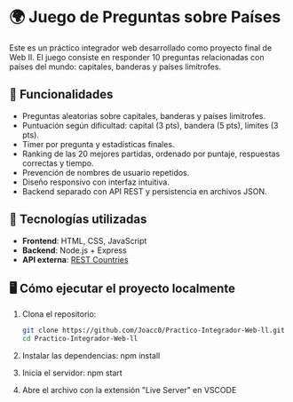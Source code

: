 # 🌍 Juego de Preguntas sobre Países

Este es un práctico integrador web desarrollado como proyecto final de Web II. El juego consiste en responder 10 preguntas relacionadas con países del mundo: capitales, banderas y países limítrofes.

## 🚀 Funcionalidades

- Preguntas aleatorias sobre capitales, banderas y países limitrofes.
- Puntuación según dificultad: capital (3 pts), bandera (5 pts), límites (3 pts).
- Timer por pregunta y estadísticas finales.
- Ranking de las 20 mejores partidas, ordenado por puntaje, respuestas correctas y tiempo.
- Prevención de nombres de usuario repetidos.
- Diseño responsivo con interfaz intuitiva.
- Backend separado con API REST y persistencia en archivos JSON.


## 🔧 Tecnologías utilizadas

- **Frontend**: HTML, CSS, JavaScript
- **Backend**: Node.js + Express
- **API externa**: [REST Countries](https://restcountries.com/)

## 🖥️ Cómo ejecutar el proyecto localmente

1. Clona el repositorio:
   ```bash
   git clone https://github.com/Joacc0/Practico-Integrador-Web-ll.git
   cd Practico-Integrador-Web-ll

2. Instalar las dependencias:
npm install

3. Inicia el servidor:
npm start

4. Abre el archivo con la extensión "Live Server" en VSCODE 


